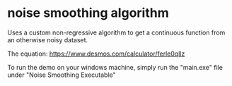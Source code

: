 # noise smoothing algorithm
Uses a custom non-regressive algorithm to get a continuous function from an otherwise noisy dataset.

The equation:
https://www.desmos.com/calculator/ferle0qllz

To run the demo on your windows machine, simply run the "main.exe" file under
"Noise Smoothing Executable"
